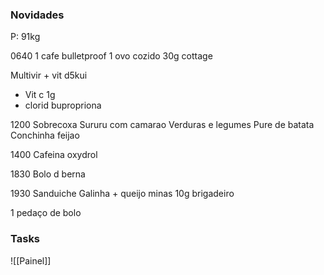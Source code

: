 
### Novidades ###
P: 91kg

0640
1 cafe bulletproof
1 ovo cozido
30g cottage

Multivir + vit d5kui
+ Vit c 1g
+ clorid bupropriona

1200
Sobrecoxa
Sururu com camarao
Verduras e legumes
Pure de batata
Conchinha feijao

1400 
Cafeina oxydrol

1830 
Bolo d berna

1930
Sanduiche
Galinha + queijo minas
10g brigadeiro

1 pedaço de bolo

### Tasks ###
![[Painel]]
